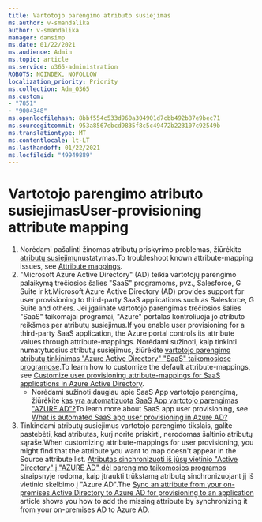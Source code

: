 ```yaml
---
title: Vartotojo parengimo atributo susiejimas
ms.author: v-smandalika
author: v-smandalika
manager: dansimp
ms.date: 01/22/2021
ms.audience: Admin
ms.topic: article
ms.service: o365-administration
ROBOTS: NOINDEX, NOFOLLOW
localization_priority: Priority
ms.collection: Adm_O365
ms.custom:
- "7851"
- "9004348"
ms.openlocfilehash: 8bbf554c533d960a304901d7cbb492b87e9bec71
ms.sourcegitcommit: 953a8567ebcd9835f8c5c49472b223107c92549b
ms.translationtype: MT
ms.contentlocale: lt-LT
ms.lasthandoff: 01/22/2021
ms.locfileid: "49949889"
---
```

# <a name="user-provisioning-attribute-mapping"></a><span data-ttu-id="7dc04-102">Vartotojo parengimo atributo susiejimas</span><span class="sxs-lookup"><span data-stu-id="7dc04-102">User-provisioning attribute mapping</span></span>

1. <span data-ttu-id="7dc04-103">Norėdami pašalinti žinomas atributų priskyrimo problemas, žiūrėkite [atributų susiejimų](https://docs.microsoft.com/azure/active-directory/app-provisioning/known-issues#attribute-mappings)nustatymas.</span><span class="sxs-lookup"><span data-stu-id="7dc04-103">To troubleshoot known attribute-mapping issues, see [Attribute mappings](https://docs.microsoft.com/azure/active-directory/app-provisioning/known-issues#attribute-mappings).</span></span> 
2. <span data-ttu-id="7dc04-104">"Microsoft Azure Active Directory" (AD) teikia vartotojų parengimo palaikymą trečiosios šalies "SaaS" programoms, pvz., Salesforce, G Suite ir kt.</span><span class="sxs-lookup"><span data-stu-id="7dc04-104">Microsoft Azure Active Directory (AD) provides support for user provisioning to third-party SaaS applications such as Salesforce, G Suite and others.</span></span> <span data-ttu-id="7dc04-105">Jei įgalinate vartotojo parengimas trečiosios šalies "SaaS" taikomajai programai, "Azure" portalas kontroliuoja jo atributo reikšmes per atributų susiejimus.</span><span class="sxs-lookup"><span data-stu-id="7dc04-105">If you enable user provisioning for a third-party SaaS application, the Azure portal controls its attribute values through attribute-mappings.</span></span> <span data-ttu-id="7dc04-106">Norėdami sužinoti, kaip tinkinti numatytuosius atributų susiejimus, žiūrėkite [vartotojo parengimo atributų tinkinimas "Azure Active Directory" "SaaS" taikomosiose programose](https://docs.microsoft.com/azure/active-directory/app-provisioning/customize-application-attributes).</span><span class="sxs-lookup"><span data-stu-id="7dc04-106">To learn how to customize the default attribute-mappings, see [Customize user provisioning attribute-mappings for SaaS applications in Azure Active Directory](https://docs.microsoft.com/azure/active-directory/app-provisioning/customize-application-attributes).</span></span>
    - <span data-ttu-id="7dc04-107">Norėdami sužinoti daugiau apie SaaS App vartotojo parengimą, žiūrėkite [kas yra automatizuota SaaS App vartotojo parengimas "AZURE AD"?](https://docs.microsoft.com/azure/active-directory/app-provisioning/user-provisioning)</span><span class="sxs-lookup"><span data-stu-id="7dc04-107">To learn more about SaaS app user provisioning, see [What is automated SaaS app user provisioning in Azure AD?](https://docs.microsoft.com/azure/active-directory/app-provisioning/user-provisioning)</span></span> 
3. <span data-ttu-id="7dc04-108">Tinkindami atributų susiejimus vartotojo parengimo tikslais, galite pastebėti, kad atributas, kurį norite priskirti, nerodomas šaltinio atributų sąraše.</span><span class="sxs-lookup"><span data-stu-id="7dc04-108">When customizing attribute-mappings for user provisioning, you might find that the attribute you want to map doesn't appear in the Source attribute list.</span></span> <span data-ttu-id="7dc04-109">[Atributas sinchronizuoti iš jūsų vietinio "Active Directory" į "AZURE AD" dėl parengimo taikomosios programos](https://docs.microsoft.com/azure/active-directory/app-provisioning/user-provisioning-sync-attributes-for-mapping) straipsnyje rodoma, kaip įtraukti trūkstamą atributą sinchronizuojant jį iš vietinio skelbimo į "Azure AD".</span><span class="sxs-lookup"><span data-stu-id="7dc04-109">The [Sync an attribute from your on-premises Active Directory to Azure AD for provisioning to an application](https://docs.microsoft.com/azure/active-directory/app-provisioning/user-provisioning-sync-attributes-for-mapping) article shows you how to add the missing attribute by synchronizing it from your on-premises AD to Azure AD.</span></span>
